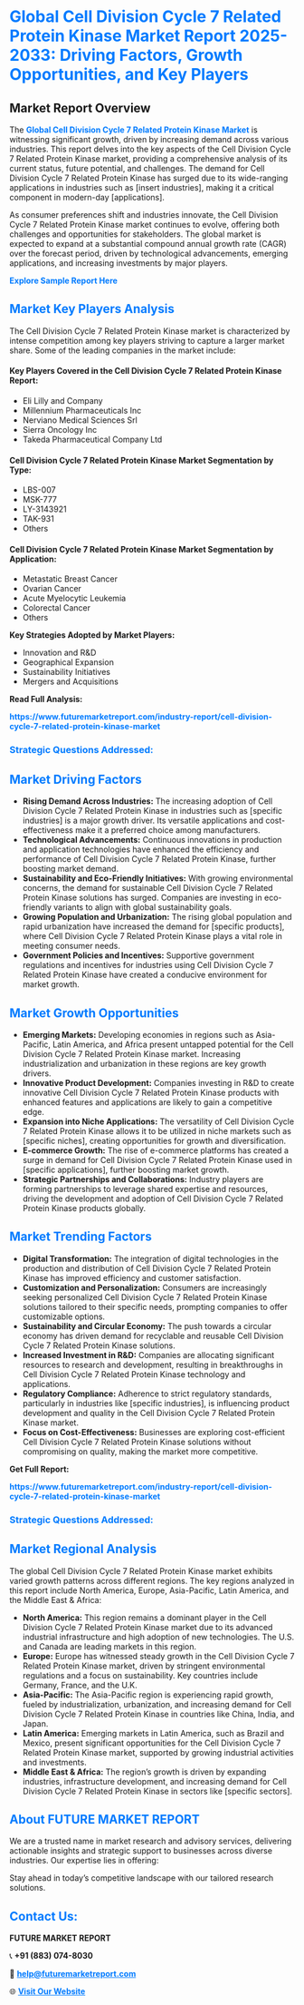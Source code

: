 <h1 style="color: #007BFF;">Global Cell Division Cycle 7 Related Protein Kinase Market Report 2025-2033: Driving Factors, Growth Opportunities, and Key Players</h1>

<section id="overview">
<h2>Market Report Overview</h2>
<p>The <a href="https://www.futuremarketreport.com/industry-report/cell-division-cycle-7-related-protein-kinase-market" style="color: #007BFF; text-decoration: none;"><strong>Global Cell Division Cycle 7 Related Protein Kinase Market</strong></a> is witnessing significant growth, driven by increasing demand across various industries. This report delves into the key aspects of the Cell Division Cycle 7 Related Protein Kinase market, providing a comprehensive analysis of its current status, future potential, and challenges. The demand for Cell Division Cycle 7 Related Protein Kinase has surged due to its wide-ranging applications in industries such as [insert industries], making it a critical component in modern-day [applications].</p>
<p>As consumer preferences shift and industries innovate, the Cell Division Cycle 7 Related Protein Kinase market continues to evolve, offering both challenges and opportunities for stakeholders. The global market is expected to expand at a substantial compound annual growth rate (CAGR) over the forecast period, driven by technological advancements, emerging applications, and increasing investments by major players.</p>
</section>

<section id="overview">
<p><a href="https://www.futuremarketreport.com/request-sample/reportId=52674" style="color: #007BFF; text-decoration: none;"><strong>Explore Sample Report Here</strong></a></p>
</section>

<section id="key-players">
<h2 style="color: #007BFF;">Market Key Players Analysis</h2>
<p>The Cell Division Cycle 7 Related Protein Kinase market is characterized by intense competition among key players striving to capture a larger market share. Some of the leading companies in the market include:</p>
<h4>Key Players Covered in the Cell Division Cycle 7 Related Protein Kinase Report:</h4>
<ul><li>Eli Lilly and Company</li><li>Millennium Pharmaceuticals Inc</li><li>Nerviano Medical Sciences Srl</li><li>Sierra Oncology Inc</li><li>Takeda Pharmaceutical Company Ltd</li></ul>
<h4>Cell Division Cycle 7 Related Protein Kinase Market Segmentation by Type:</h4>
<ul><li>LBS-007</li><li>MSK-777</li><li>LY-3143921</li><li>TAK-931</li><li>Others</li></ul>

<h4>Cell Division Cycle 7 Related Protein Kinase Market Segmentation by Application:</h4>
<ul><li>Metastatic Breast Cancer</li><li>Ovarian Cancer</li><li>Acute Myelocytic Leukemia</li><li>Colorectal Cancer</li><li>Others</li></ul>
<p><strong>Key Strategies Adopted by Market Players:</strong></p>
<ul>
<li>Innovation and R&D</li>
<li>Geographical Expansion</li>
<li>Sustainability Initiatives</li>
<li>Mergers and Acquisitions</li>
</ul>
</section>

<section>
<p><strong>Read Full Analysis: </strong></p><a href="https://www.futuremarketreport.com/industry-report/cell-division-cycle-7-related-protein-kinase-market" style="color: #007BFF; text-decoration: none;"><strong>https://www.futuremarketreport.com/industry-report/cell-division-cycle-7-related-protein-kinase-market</strong></a>
<h3 style="color: #007BFF;">Strategic Questions Addressed:</h3>
</section>

<section id="driving-factors">
<h2 style="color: #007BFF;">Market Driving Factors</h2>
<ul>
<li><strong>Rising Demand Across Industries:</strong> The increasing adoption of Cell Division Cycle 7 Related Protein Kinase in industries such as [specific industries] is a major growth driver. Its versatile applications and cost-effectiveness make it a preferred choice among manufacturers.</li>
<li><strong>Technological Advancements:</strong> Continuous innovations in production and application technologies have enhanced the efficiency and performance of Cell Division Cycle 7 Related Protein Kinase, further boosting market demand.</li>
<li><strong>Sustainability and Eco-Friendly Initiatives:</strong> With growing environmental concerns, the demand for sustainable Cell Division Cycle 7 Related Protein Kinase solutions has surged. Companies are investing in eco-friendly variants to align with global sustainability goals.</li>
<li><strong>Growing Population and Urbanization:</strong> The rising global population and rapid urbanization have increased the demand for [specific products], where Cell Division Cycle 7 Related Protein Kinase plays a vital role in meeting consumer needs.</li>
<li><strong>Government Policies and Incentives:</strong> Supportive government regulations and incentives for industries using Cell Division Cycle 7 Related Protein Kinase have created a conducive environment for market growth.</li>
</ul>
</section>

<section id="growth-opportunities">
<h2 style="color: #007BFF;">Market Growth Opportunities</h2>
<ul>
<li><strong>Emerging Markets:</strong> Developing economies in regions such as Asia-Pacific, Latin America, and Africa present untapped potential for the Cell Division Cycle 7 Related Protein Kinase market. Increasing industrialization and urbanization in these regions are key growth drivers.</li>
<li><strong>Innovative Product Development:</strong> Companies investing in R&D to create innovative Cell Division Cycle 7 Related Protein Kinase products with enhanced features and applications are likely to gain a competitive edge.</li>
<li><strong>Expansion into Niche Applications:</strong> The versatility of Cell Division Cycle 7 Related Protein Kinase allows it to be utilized in niche markets such as [specific niches], creating opportunities for growth and diversification.</li>
<li><strong>E-commerce Growth:</strong> The rise of e-commerce platforms has created a surge in demand for Cell Division Cycle 7 Related Protein Kinase used in [specific applications], further boosting market growth.</li>
<li><strong>Strategic Partnerships and Collaborations:</strong> Industry players are forming partnerships to leverage shared expertise and resources, driving the development and adoption of Cell Division Cycle 7 Related Protein Kinase products globally.</li>
</ul>
</section>

<section id="trending-factors">
<h2 style="color: #007BFF;">Market Trending Factors</h2>
<ul>
<li><strong>Digital Transformation:</strong> The integration of digital technologies in the production and distribution of Cell Division Cycle 7 Related Protein Kinase has improved efficiency and customer satisfaction.</li>
<li><strong>Customization and Personalization:</strong> Consumers are increasingly seeking personalized Cell Division Cycle 7 Related Protein Kinase solutions tailored to their specific needs, prompting companies to offer customizable options.</li>
<li><strong>Sustainability and Circular Economy:</strong> The push towards a circular economy has driven demand for recyclable and reusable Cell Division Cycle 7 Related Protein Kinase solutions.</li>
<li><strong>Increased Investment in R&D:</strong> Companies are allocating significant resources to research and development, resulting in breakthroughs in Cell Division Cycle 7 Related Protein Kinase technology and applications.</li>
<li><strong>Regulatory Compliance:</strong> Adherence to strict regulatory standards, particularly in industries like [specific industries], is influencing product development and quality in the Cell Division Cycle 7 Related Protein Kinase market.</li>
<li><strong>Focus on Cost-Effectiveness:</strong> Businesses are exploring cost-efficient Cell Division Cycle 7 Related Protein Kinase solutions without compromising on quality, making the market more competitive.</li>
</ul>
</section>

<section>
<p><strong>Get Full Report: </strong></p><a href="https://www.futuremarketreport.com/industry-report/cell-division-cycle-7-related-protein-kinase-market" style="color: #007BFF; text-decoration: none;"><strong>https://www.futuremarketreport.com/industry-report/cell-division-cycle-7-related-protein-kinase-market</strong></a>
<h3 style="color: #007BFF;">Strategic Questions Addressed:</h3>
</section>


<section id="regional-analysis">
<h2 style="color: #007BFF;">Market Regional Analysis</h2>
<p>The global Cell Division Cycle 7 Related Protein Kinase market exhibits varied growth patterns across different regions. The key regions analyzed in this report include North America, Europe, Asia-Pacific, Latin America, and the Middle East & Africa:</p>
<ul>
<li><strong>North America:</strong> This region remains a dominant player in the Cell Division Cycle 7 Related Protein Kinase market due to its advanced industrial infrastructure and high adoption of new technologies. The U.S. and Canada are leading markets in this region.</li>
<li><strong>Europe:</strong> Europe has witnessed steady growth in the Cell Division Cycle 7 Related Protein Kinase market, driven by stringent environmental regulations and a focus on sustainability. Key countries include Germany, France, and the U.K.</li>
<li><strong>Asia-Pacific:</strong> The Asia-Pacific region is experiencing rapid growth, fueled by industrialization, urbanization, and increasing demand for Cell Division Cycle 7 Related Protein Kinase in countries like China, India, and Japan.</li>
<li><strong>Latin America:</strong> Emerging markets in Latin America, such as Brazil and Mexico, present significant opportunities for the Cell Division Cycle 7 Related Protein Kinase market, supported by growing industrial activities and investments.</li>
<li><strong>Middle East & Africa:</strong> The region’s growth is driven by expanding industries, infrastructure development, and increasing demand for Cell Division Cycle 7 Related Protein Kinase in sectors like [specific sectors].</li>
</ul>
</section>

<footer>
<h2 style="color: #007BFF;">About FUTURE MARKET REPORT</h2>
<p>We are a trusted name in market research and advisory services, delivering actionable insights and strategic support to businesses across diverse industries. Our expertise lies in offering:</p>

<p>Stay ahead in today’s competitive landscape with our tailored research solutions.</p>

<h2 style="color: #007BFF;">Contact Us:</h2>
<p><strong>FUTURE MARKET REPORT</strong></p>
<p>📞 <strong>+91 (883) 074-8030</strong></p>
<p>📧 <strong><a href="mailto:help@futuremarketreport.com" style="color: #007BFF;">help@futuremarketreport.com</a></strong></p>
<p>🌐 <strong><a href="https://www.futuremarketreport.com/" style="color: #007BFF;">Visit Our Website</a></strong></p>
</footer>
